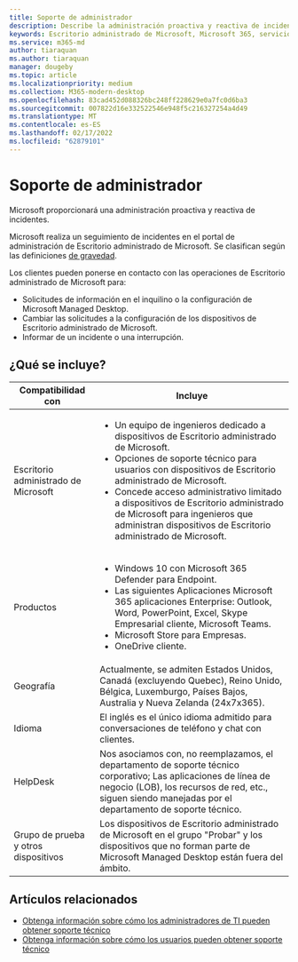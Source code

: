```yaml
---
title: Soporte de administrador
description: Describe la administración proactiva y reactiva de incidentes para Microsoft Managed Desktop.
keywords: Escritorio administrado de Microsoft, Microsoft 365, servicio, documentación
ms.service: m365-md
author: tiaraquan
ms.author: tiaraquan
manager: dougeby
ms.topic: article
ms.localizationpriority: medium
ms.collection: M365-modern-desktop
ms.openlocfilehash: 83cad452d088326bc248ff228629e0a7fc0d6ba3
ms.sourcegitcommit: 007822d16e332522546e948f5c216327254a4d49
ms.translationtype: MT
ms.contentlocale: es-ES
ms.lasthandoff: 02/17/2022
ms.locfileid: "62879101"
---
```

# <a name="admin-support"></a>Soporte de administrador

Microsoft proporcionará una administración proactiva y reactiva de incidentes.

Microsoft realiza un seguimiento de incidentes en el portal de administración de Escritorio administrado de Microsoft. Se clasifican según las definiciones [de gravedad](../working-with-managed-desktop/admin-support.md#support-request-severity-definitions).

Los clientes pueden ponerse en contacto con las operaciones de Escritorio administrado de Microsoft para:

- Solicitudes de información en el inquilino o la configuración de Microsoft Managed Desktop.
- Cambiar las solicitudes a la configuración de los dispositivos de Escritorio administrado de Microsoft.
- Informar de un incidente o una interrupción.

## <a name="whats-included"></a>¿Qué se incluye?

| Compatibilidad con | Incluye |
| ------ | ------ |
| Escritorio administrado de Microsoft | <ul><li>Un equipo de ingenieros dedicado a dispositivos de Escritorio administrado de Microsoft.</li><li>Opciones de soporte técnico para usuarios con dispositivos de Escritorio administrado de Microsoft.</li><li>Concede acceso administrativo limitado a dispositivos de Escritorio administrado de Microsoft para ingenieros que administran dispositivos de Escritorio administrado de Microsoft.</li></ul> |
| Productos | <ul><li>Windows 10 con Microsoft 365 Defender para Endpoint.</li><li>Las siguientes Aplicaciones Microsoft 365 aplicaciones Enterprise: Outlook, Word, PowerPoint, Excel, Skype Empresarial cliente, Microsoft Teams.</li><li>Microsoft Store para Empresas.</li><li>OneDrive cliente.</li></ul> |
| Geografía | Actualmente, se admiten Estados Unidos, Canadá (excluyendo Quebec), Reino Unido, Bélgica, Luxemburgo, Países Bajos, Australia y Nueva Zelanda (24x7x365). |
| Idioma |El inglés es el único idioma admitido para conversaciones de teléfono y chat con clientes. |
| HelpDesk | Nos asociamos con, no reemplazamos, el departamento de soporte técnico corporativo; Las aplicaciones de línea de negocio (LOB), los recursos de red, etc., siguen siendo manejadas por el departamento de soporte técnico. |
| Grupo de prueba y otros dispositivos | Los dispositivos de Escritorio administrado de Microsoft en el grupo "Probar" y los dispositivos que no forman parte de Microsoft Managed Desktop están fuera del ámbito. |

## <a name="related-articles"></a>Artículos relacionados

- [Obtenga información sobre cómo los administradores de TI pueden obtener soporte técnico](../working-with-managed-desktop/admin-support.md)
- [Obtenga información sobre cómo los usuarios pueden obtener soporte técnico](../working-with-managed-desktop/end-user-support.md)

